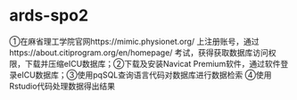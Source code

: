 # ards-spo2
①在麻省理工学院官网https://mimic.physionet.org/ 上注册账号，通过https://about.citiprogram.org/en/homepage/ 考试，获得获取数据库访问权限，下载并压缩eICU数据库；②下载及安装Navicat Premium软件，通过软件登录eICU数据库；③使用pqSQL查询语言代码对数据库进行数据检索 ④使用Rstudio代码处理数据得出结果
